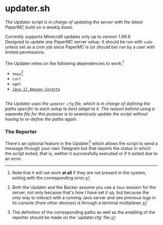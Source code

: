# updater.sh

_The Updater script is in charge of updating the server with the latest PaperMC build on a weekly basis._

Currently supports Minecraft updates only up to version 1.99.9.\
Designed to update _any_ PaperMC server setup. It should be run with `sudo` unless set as a cron job since PaperMC is (or should be) run by a user with limited permissions.\
\
The Updater relies on the following dependencies to work:[^1]

 - `tmux`[^2]
 - `curl`
 - `wget`
 - [`Java 17 Amazon Coretto`](https://docs.aws.amazon.com/corretto/latest/corretto-17-ug/downloads-list.html)

[^1]:Note that it will not work **at all** if they are not present in the system, exiting with the corresponding error.
[^2]:Both the Updater and the Backer assume you use a `tmux` session for the server, not only because that's how _I_ have set it up, but because the only way to interact with a running Java server and see previous logs in its console (from other devices) is through a terminal multiplexer.

\
*The Updater uses the `updater.cfg` file, which is in charge of defining the paths specific to each setup to best adapt to it. The reason behind using a separate file for this purpose is to seamlessly update the script without having to re-define the paths again.*

### The Reporter

There's an optional feature in the Updater[^3] which allows the script to send a message through your own Telegram bot that reports the status in which the script exited, that is, wether it successfully executed or if it exited due to an error.

[^3]:The definition of the corresponding paths as well as the enabling of the reporter should be made on the 'updater.cfg' file.
